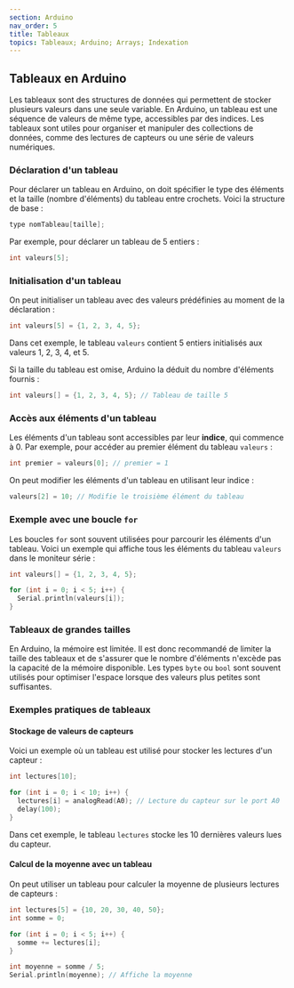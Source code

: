 ```yaml
---
section: Arduino
nav_order: 5
title: Tableaux
topics: Tableaux; Arduino; Arrays; Indexation
---
```


## Tableaux en Arduino

Les tableaux sont des structures de données qui permettent de stocker plusieurs valeurs dans une seule variable. En Arduino, un tableau est une séquence de valeurs de même type, accessibles par des indices. Les tableaux sont utiles pour organiser et manipuler des collections de données, comme des lectures de capteurs ou une série de valeurs numériques.

### Déclaration d'un tableau

Pour déclarer un tableau en Arduino, on doit spécifier le type des éléments et la taille (nombre d'éléments) du tableau entre crochets. Voici la structure de base :

```cpp
type nomTableau[taille];
```

Par exemple, pour déclarer un tableau de 5 entiers :

```cpp
int valeurs[5];
```

### Initialisation d'un tableau

On peut initialiser un tableau avec des valeurs prédéfinies au moment de la déclaration :

```cpp
int valeurs[5] = {1, 2, 3, 4, 5};
```

Dans cet exemple, le tableau `valeurs` contient 5 entiers initialisés aux valeurs 1, 2, 3, 4, et 5.

Si la taille du tableau est omise, Arduino la déduit du nombre d'éléments fournis :

```cpp
int valeurs[] = {1, 2, 3, 4, 5}; // Tableau de taille 5
```

### Accès aux éléments d'un tableau

Les éléments d'un tableau sont accessibles par leur **indice**, qui commence à 0. Par exemple, pour accéder au premier élément du tableau `valeurs` :

```cpp
int premier = valeurs[0]; // premier = 1
```

On peut modifier les éléments d'un tableau en utilisant leur indice :

```cpp
valeurs[2] = 10; // Modifie le troisième élément du tableau
```

### Exemple avec une boucle `for`

Les boucles `for` sont souvent utilisées pour parcourir les éléments d'un tableau. Voici un exemple qui affiche tous les éléments du tableau `valeurs` dans le moniteur série :

```cpp
int valeurs[] = {1, 2, 3, 4, 5};

for (int i = 0; i < 5; i++) {
  Serial.println(valeurs[i]);
}
```

### Tableaux de grandes tailles

En Arduino, la mémoire est limitée. Il est donc recommandé de limiter la taille des tableaux et de s'assurer que le nombre d'éléments n'excède pas la capacité de la mémoire disponible. Les types `byte` ou `bool` sont souvent utilisés pour optimiser l'espace lorsque des valeurs plus petites sont suffisantes.

### Exemples pratiques de tableaux

#### Stockage de valeurs de capteurs

Voici un exemple où un tableau est utilisé pour stocker les lectures d'un capteur :

```cpp
int lectures[10];

for (int i = 0; i < 10; i++) {
  lectures[i] = analogRead(A0); // Lecture du capteur sur le port A0
  delay(100);
}
```

Dans cet exemple, le tableau `lectures` stocke les 10 dernières valeurs lues du capteur.

#### Calcul de la moyenne avec un tableau

On peut utiliser un tableau pour calculer la moyenne de plusieurs lectures de capteurs :

```cpp
int lectures[5] = {10, 20, 30, 40, 50};
int somme = 0;

for (int i = 0; i < 5; i++) {
  somme += lectures[i];
}

int moyenne = somme / 5;
Serial.println(moyenne); // Affiche la moyenne
```
